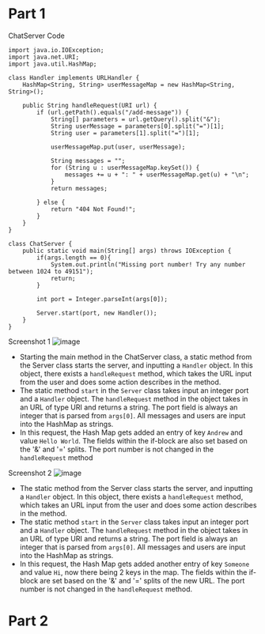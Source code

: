 # Part 1
ChatServer Code
```
import java.io.IOException;
import java.net.URI;
import java.util.HashMap;

class Handler implements URLHandler {
    HashMap<String, String> userMessageMap = new HashMap<String, String>();

    public String handleRequest(URI url) {
        if (url.getPath().equals("/add-message")) {
            String[] parameters = url.getQuery().split("&");
            String userMessage = parameters[0].split("=")[1];
            String user = parameters[1].split("=")[1];

            userMessageMap.put(user, userMessage);

            String messages = "";
            for (String u : userMessageMap.keySet()) {
                messages += u + ": " + userMessageMap.get(u) + "\n";
            }
            return messages;

        } else {
            return "404 Not Found!";
        }
    }
}

class ChatServer {
    public static void main(String[] args) throws IOException {
        if(args.length == 0){
            System.out.println("Missing port number! Try any number between 1024 to 49151");
            return;
        }

        int port = Integer.parseInt(args[0]);

        Server.start(port, new Handler());
    }
}
```
Screenshot 1
![image](https://github.com/a1yin/cse-15l-lab-reports/assets/156368444/c2fca1de-3536-457c-a5bc-666373912139)
* Starting the main method in the ChatServer class, a static method from the Server class starts the server, and inputting a `Handler` object. In this object, there exists a `handleRequest` method, which takes the URL input from the user and does some action describes in the method.
* The static method `start` in the `Server` class takes input an integer port and a `Handler` object. The `handleRequest` method in the object takes in an URL of type URI and returns a string. The port field is always an integer that is parsed from `args[0]`. All messages and users are input into the HashMap as strings.
* In this request, the Hash Map gets added an entry of key `Andrew` and value `Hello World`. The fields within the if-block are also set based on the '&' and '=' splits. The port number is not changed in the `handleRequest` method

Screenshot 2
![image](https://github.com/a1yin/cse-15l-lab-reports/assets/156368444/4704bfd1-e93d-48b9-84e6-a7b44e4099a1)
* The static method from the Server class starts the server, and inputting a `Handler` object. In this object, there exists a `handleRequest` method, which takes an URL input from the user and does some action describes in the method.
* The static method `start` in the `Server` class takes input an integer port and a `Handler` object. The `handleRequest` method in the object takes in an URL of type URI and returns a string. The port field is always an integer that is parsed from `args[0]`. All messages and users are input into the HashMap as strings.
* In this request, the Hash Map gets added another entry of key `Someone` and value `Hi`, now there being 2 keys in the map. The fields within the if-block are set based on the '&' and '=' splits of the new URL. The port number is not changed in the `handleRequest` method.

# Part 2




